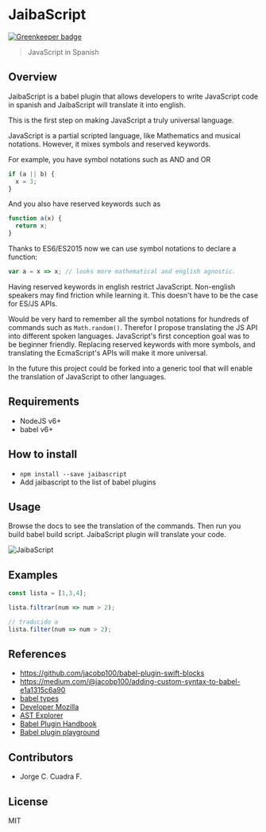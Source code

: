 # JaibaScript

[![Greenkeeper badge](https://badges.greenkeeper.io/vasco3/jaibascript.svg)](https://greenkeeper.io/)

> JavaScript in Spanish

## Overview

JaibaScript is a babel plugin that allows developers to write 
JavaScript code in spanish and 
JaibaScript will translate it into english.

This is the first step on making JavaScript a truly universal language.

JavaScript is a partial scripted language, 
like Mathematics and musical notations.
However, it mixes symbols and reserved keywords.

For example, you have symbol notations such as AND and OR

```js
if (a || b) {
  x = 3;
}
```

And you also have reserved keywords such as

```js
function a(x) {
  return x;
}
```

Thanks to ES6/ES2015 now we can use symbol notations to declare a function:

```js
var a = x => x; // looks more mathematical and english agnostic.
```

Having reserved keywords in english restrict JavaScript.
Non-english speakers may find friction while learning it.
This doesn't have to be the case for ES/JS APIs.

Would be very hard to remember all the symbol notations for 
hundreds of commands such as `Math.random()`. Therefor I propose
translating the JS API into different spoken languages.
JavaScript's first conception goal was to be beginner friendly.
Replacing reserved keywords with more symbols, and translating
the EcmaScript's APIs will make it more universal.

In the future this project could be forked into a generic tool
that will enable the translation of JavaScript to other languages.


## Requirements

- NodeJS v6+
- babel v6+


## How to install

- `npm install --save jaibascript`
- Add jaibascript to the list of babel plugins


## Usage

Browse the docs to see the translation of the commands. Then run you build babel build script. 
JaibaScript plugin will translate your code.

![JaibaScript](./docs/jaibascript.gif)


## Examples

```js
const lista = [1,3,4];

lista.filtrar(num => num > 2);

// traducido a
lista.filter(num => num > 2);
```


## References

- https://github.com/jacobp100/babel-plugin-swift-blocks
- https://medium.com/@jacobp100/adding-custom-syntax-to-babel-e1a1315c6a90
- [babel types](https://github.com/babel/babel/blob/master/packages/babel-types/src/definitions/core.js)
- [Developer Mozilla](https://developer.mozilla.org)
- [AST Explorer](http://astexplorer.net/)
- [Babel Plugin Handbook](https://github.com/thejameskyle/babel-handbook/blob/master/translations/en/plugin-handbook.md#toc-babel-types)
- [Babel plugin playground](http://www.mattzeunert.com/babel-plugin-playground/)


## Contributors

- Jorge C. Cuadra F.


## License

MIT

